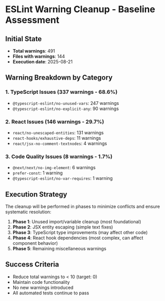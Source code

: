 # ESLint Warning Cleanup - Baseline Assessment

## Initial State
- **Total warnings**: 491
- **Files with warnings**: 144
- **Execution date**: 2025-08-21

## Warning Breakdown by Category

### 1. TypeScript Issues (337 warnings - 68.6%)
- `@typescript-eslint/no-unused-vars`: 247 warnings
- `@typescript-eslint/no-explicit-any`: 90 warnings

### 2. React Issues (146 warnings - 29.7%)
- `react/no-unescaped-entities`: 131 warnings
- `react-hooks/exhaustive-deps`: 11 warnings
- `react/jsx-no-comment-textnodes`: 4 warnings

### 3. Code Quality Issues (8 warnings - 1.7%)
- `@next/next/no-img-element`: 6 warnings
- `prefer-const`: 1 warning
- `@typescript-eslint/no-var-requires`: 1 warning

## Execution Strategy

The cleanup will be performed in phases to minimize conflicts and ensure systematic resolution:

1. **Phase 1**: Unused import/variable cleanup (most foundational)
2. **Phase 2**: JSX entity escaping (simple text fixes)
3. **Phase 3**: TypeScript type improvements (may affect other code)
4. **Phase 4**: React hook dependencies (most complex, can affect component behavior)
5. **Phase 5**: Remaining miscellaneous warnings

## Success Criteria
- Reduce total warnings to < 10 (target: 0)
- Maintain code functionality
- No new warnings introduced
- All automated tests continue to pass
